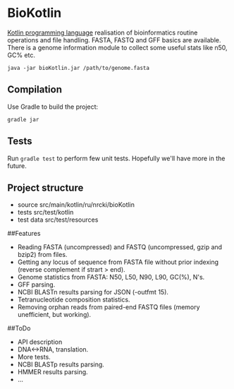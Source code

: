 # BioKotlin

[Kotlin programming language](https://kotlinlang.org/) realisation of bioinformatics routine operations and file handling.
FASTA, FASTQ and GFF basics are available. 
There is a genome information module to collect some useful stats like n50, GC% etc.

`java -jar bioKotlin.jar /path/to/genome.fasta`

## Compilation

Use Gradle to build the project:

`gradle jar`

## Tests

Run `gradle test` to perform few unit tests. Hopefully we'll have more in the future.

## Project structure

- source src/main/kotlin/ru/nrcki/bioKotlin
- tests src/test/kotlin
- test data src/test/resources

##Features

- Reading FASTA (uncompressed) and FASTQ (uncompressed, gzip and bzip2) from files.
- Getting any locus of sequence from FASTA file without prior indexing (reverse complement if strart > end).
- Genome statistics from FASTA: N50, L50, N90, L90, GC(%), N's.
- GFF parsing.
- NCBI BLASTn results parsing for JSON (-outfmt 15).
- Tetranucleotide composition statistics.
- Removing orphan reads from paired-end FASTQ files (memory unefficient, but working).

##ToDo
- API description
- DNA<->RNA, translation.
- More tests.
- NCBI BLASTp results parsing.
- HMMER results parsing.
- ...
